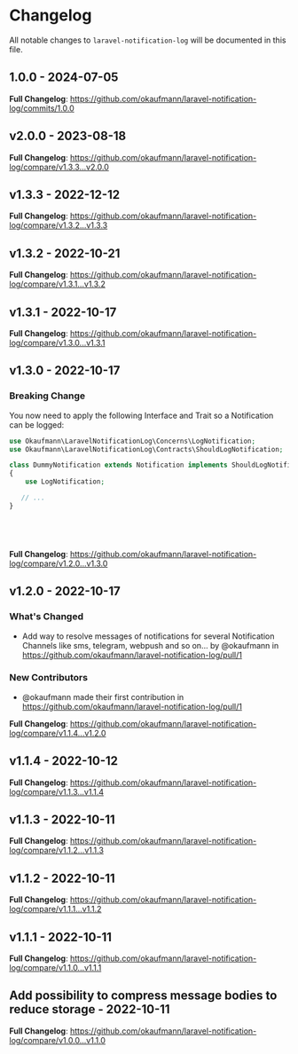 # Changelog

All notable changes to `laravel-notification-log` will be documented in this file.

## 1.0.0 - 2024-07-05

**Full Changelog**: https://github.com/okaufmann/laravel-notification-log/commits/1.0.0

## v2.0.0 - 2023-08-18

**Full Changelog**: https://github.com/okaufmann/laravel-notification-log/compare/v1.3.3...v2.0.0

## v1.3.3 - 2022-12-12

**Full Changelog**: https://github.com/okaufmann/laravel-notification-log/compare/v1.3.2...v1.3.3

## v1.3.2 - 2022-10-21

**Full Changelog**: https://github.com/okaufmann/laravel-notification-log/compare/v1.3.1...v1.3.2

## v1.3.1 - 2022-10-17

**Full Changelog**: https://github.com/okaufmann/laravel-notification-log/compare/v1.3.0...v1.3.1

## v1.3.0 - 2022-10-17

### Breaking Change

You now need to apply the following Interface and Trait so a Notification can be logged:

```php
use Okaufmann\LaravelNotificationLog\Concerns\LogNotification;
use Okaufmann\LaravelNotificationLog\Contracts\ShouldLogNotification;

class DummyNotification extends Notification implements ShouldLogNotification
{
    use LogNotification;

   // ...
}






```
**Full Changelog**: https://github.com/okaufmann/laravel-notification-log/compare/v1.2.0...v1.3.0

## v1.2.0 - 2022-10-17

### What's Changed

- Add way to resolve messages of notifications for several Notification Channels like sms, telegram, webpush and so on... by @okaufmann in https://github.com/okaufmann/laravel-notification-log/pull/1

### New Contributors

- @okaufmann made their first contribution in https://github.com/okaufmann/laravel-notification-log/pull/1

**Full Changelog**: https://github.com/okaufmann/laravel-notification-log/compare/v1.1.4...v1.2.0

## v1.1.4 - 2022-10-12

**Full Changelog**: https://github.com/okaufmann/laravel-notification-log/compare/v1.1.3...v1.1.4

## v1.1.3 - 2022-10-11

**Full Changelog**: https://github.com/okaufmann/laravel-notification-log/compare/v1.1.2...v1.1.3

## v1.1.2 - 2022-10-11

**Full Changelog**: https://github.com/okaufmann/laravel-notification-log/compare/v1.1.1...v1.1.2

## v1.1.1 - 2022-10-11

**Full Changelog**: https://github.com/okaufmann/laravel-notification-log/compare/v1.1.0...v1.1.1

## Add possibility to compress message bodies to reduce storage - 2022-10-11

**Full Changelog**: https://github.com/okaufmann/laravel-notification-log/compare/v1.0.0...v1.1.0

